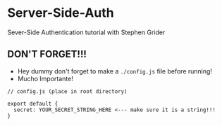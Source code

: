 # Server-Side-Auth
Sever-Side Authentication tutorial with Stephen Grider

## DON'T FORGET!!!
- Hey dummy don't forget to make a `./config.js` file before running!
- Mucho Importante!
```
// config.js (place in root directory)

export default {
  secret: YOUR_SECRET_STRING_HERE <--- make sure it is a string!!!
}
```
